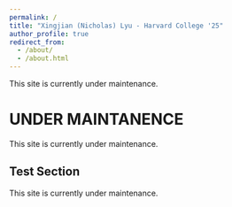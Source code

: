 ```yaml
---
permalink: /
title: "Xingjian (Nicholas) Lyu - Harvard College '25"
author_profile: true
redirect_from: 
  - /about/
  - /about.html
---
```


This site is currently under maintenance.

UNDER MAINTANENCE
======
This site is currently under maintenance.

Test Section
------
This site is currently under maintenance.
